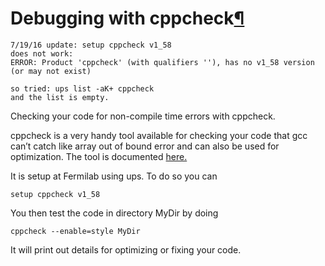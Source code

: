 Debugging with cppcheck[¶](#Debugging-with-cppcheck)
====================================================

    7/19/16 update: setup cppcheck v1_58
    does not work:
    ERROR: Product 'cppcheck' (with qualifiers ''), has no v1_58 version (or may not exist)

    so tried: ups list -aK+ cppcheck
    and the list is empty.

Checking your code for non-compile time errors with cppcheck.

cppcheck is a very handy tool available for checking your code that gcc can’t catch like array out of bound error and can also be used for optimization. The tool is documented [here.](http://sourceforge.net/apps/mediawiki/cppcheck/index.php?title=Main_Page)

It is setup at Fermilab using ups. To do so you can

    setup cppcheck v1_58

You then test the code in directory MyDir by doing

    cppcheck --enable=style MyDir

It will print out details for optimizing or fixing your code.

